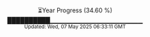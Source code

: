 <p align="center">
⏳Year Progress (34.60 %) <br>
██████████▁▁▁▁▁▁▁▁▁▁▁▁▁▁▁▁▁▁▁▁ <br>
<sub>Updated: Wed, 07 May 2025 06:33:11 GMT</sub>
</p>

